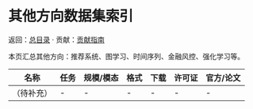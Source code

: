 # 其他方向数据集索引

返回：[总目录](./README.md) · 贡献：[贡献指南](./contribute.md)

本页汇总其他方向：推荐系统、图学习、时间序列、金融风控、强化学习等。

| 名称 | 任务 | 规模/模态 | 格式 | 下载 | 许可证 | 官方/论文 |
| --- | --- | --- | --- | --- | --- | --- |
| （待补充） | - | - | - | - | - | - |


